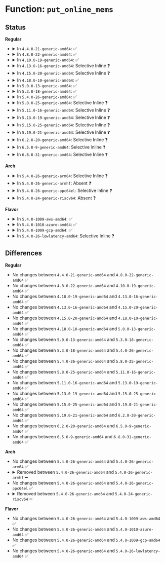 # Function: <code>put_online_mems</code>

## Status
<b>Regular</b>
<ul>
<li>
<details>
<summary>In <code>4.4.0-21-generic-amd64</code>: ✅</summary>

```c
void put_online_mems()
```

```json
{
  "name": "put_online_mems",
  "collision_type": "Unique Global",
  "inline_type": "No",
  "funcs": [
    {
      "addr": 18446744071580875728,
      "name": "put_online_mems",
      "external": true,
      "loc": "mm/memory_hotplug.c:91",
      "file": "mm/memory_hotplug.c",
      "inline": "seen, unknown",
      "caller_inline": [],
      "caller_func": [
        "mm/slab_common.c:kmem_cache_shrink",
        "mm/slab_common.c:kmem_cache_create",
        "mm/slab_common.c:kmem_cache_create",
        "mm/slab_common.c:kmem_cache_create",
        "mm/slab_common.c:kmem_cache_destroy",
        "mm/slab_common.c:memcg_create_kmem_cache",
        "mm/slab_common.c:memcg_deactivate_kmem_caches",
        "mm/slab_common.c:memcg_destroy_kmem_caches",
        "mm/slub.c:show_slab_objects",
        "mm/memory_hotplug.c:set_online_page_callback",
        "mm/memory_hotplug.c:restore_online_page_callback",
        "mm/memory-failure.c:soft_offline_page",
        "mm/memory-failure.c:soft_offline_page",
        "mm/memory-failure.c:soft_offline_page"
      ]
    }
  ],
  "symbols": [
    {
      "addr": 18446744071580875728,
      "name": "put_online_mems",
      "section": ".text",
      "bind": "STB_GLOBAL",
      "size": 124
    }
  ]
}
```
</details>
</li>
<li>
<details>
<summary>In <code>4.8.0-22-generic-amd64</code>: ✅</summary>

```c
void put_online_mems()
```

```json
{
  "name": "put_online_mems",
  "collision_type": "Unique Global",
  "inline_type": "No",
  "funcs": [
    {
      "addr": 18446744071581003792,
      "name": "put_online_mems",
      "external": true,
      "loc": "mm/memory_hotplug.c:111",
      "file": "mm/memory_hotplug.c",
      "inline": "seen, unknown",
      "caller_inline": [],
      "caller_func": [
        "mm/slab_common.c:kmem_cache_shrink",
        "mm/slab_common.c:kmem_cache_destroy",
        "mm/slab_common.c:memcg_destroy_kmem_caches",
        "mm/slab_common.c:memcg_deactivate_kmem_caches",
        "mm/slab_common.c:memcg_create_kmem_cache",
        "mm/slab_common.c:kmem_cache_create",
        "mm/slab_common.c:kmem_cache_create",
        "mm/slab_common.c:kmem_cache_create",
        "mm/slub.c:show_slab_objects",
        "mm/memory_hotplug.c:restore_online_page_callback",
        "mm/memory_hotplug.c:set_online_page_callback",
        "mm/memory-failure.c:soft_offline_page",
        "mm/memory-failure.c:soft_offline_page",
        "mm/memory-failure.c:soft_offline_page"
      ]
    }
  ],
  "symbols": [
    {
      "addr": 18446744071581003792,
      "name": "put_online_mems",
      "section": ".text",
      "bind": "STB_GLOBAL",
      "size": 124
    }
  ]
}
```
</details>
</li>
<li>
<details>
<summary>In <code>4.10.0-19-generic-amd64</code>: ✅</summary>

```c
void put_online_mems()
```

```json
{
  "name": "put_online_mems",
  "collision_type": "Unique Global",
  "inline_type": "No",
  "funcs": [
    {
      "addr": 18446744071581077712,
      "name": "put_online_mems",
      "external": true,
      "loc": "mm/memory_hotplug.c:111",
      "file": "mm/memory_hotplug.c",
      "inline": "seen, unknown",
      "caller_inline": [],
      "caller_func": [
        "mm/slab_common.c:kmem_cache_shrink",
        "mm/slab_common.c:kmem_cache_destroy",
        "mm/slab_common.c:memcg_destroy_kmem_caches",
        "mm/slab_common.c:memcg_deactivate_kmem_caches",
        "mm/slab_common.c:memcg_create_kmem_cache",
        "mm/slab_common.c:kmem_cache_create",
        "mm/slab_common.c:kmem_cache_create",
        "mm/slab_common.c:kmem_cache_create",
        "mm/slub.c:show_slab_objects",
        "mm/memory_hotplug.c:restore_online_page_callback",
        "mm/memory_hotplug.c:set_online_page_callback",
        "mm/memory-failure.c:soft_offline_page",
        "mm/memory-failure.c:soft_offline_page",
        "mm/memory-failure.c:soft_offline_page"
      ]
    }
  ],
  "symbols": [
    {
      "addr": 18446744071581077712,
      "name": "put_online_mems",
      "section": ".text",
      "bind": "STB_GLOBAL",
      "size": 124
    }
  ]
}
```
</details>
</li>
<li>
<details>
<summary>In <code>4.13.0-16-generic-amd64</code>: Selective Inline ❓</summary>

```c
void put_online_mems()
```

```json
{
  "name": "put_online_mems",
  "collision_type": "Unique Global",
  "inline_type": "Selective",
  "funcs": [
    {
      "addr": 18446744071581123803,
      "name": "put_online_mems",
      "external": true,
      "loc": "mm/memory_hotplug.c:62",
      "file": "mm/memory_hotplug.c",
      "inline": "not declared, inlined",
      "caller_inline": [
        "mm/memory_hotplug.c:restore_online_page_callback",
        "mm/memory_hotplug.c:set_online_page_callback"
      ],
      "caller_func": [
        "mm/slab_common.c:kmem_cache_shrink",
        "mm/slab_common.c:kmem_cache_destroy",
        "mm/slab_common.c:memcg_destroy_kmem_caches",
        "mm/slab_common.c:memcg_deactivate_kmem_caches",
        "mm/slab_common.c:kmemcg_deactivate_workfn",
        "mm/slab_common.c:memcg_create_kmem_cache",
        "mm/slab_common.c:kmem_cache_create",
        "mm/slab_common.c:kmem_cache_create",
        "mm/slab_common.c:kmem_cache_create",
        "mm/slab_common.c:kmem_cache_create",
        "mm/slub.c:show_slab_objects",
        "mm/memory-failure.c:soft_offline_page",
        "mm/memory-failure.c:soft_offline_page",
        "mm/memory-failure.c:soft_offline_page"
      ]
    }
  ],
  "symbols": [
    {
      "addr": 18446744071581125008,
      "name": "put_online_mems",
      "section": ".text",
      "bind": "STB_GLOBAL",
      "size": 44
    }
  ]
}
```
</details>
</li>
<li>
<details>
<summary>In <code>4.15.0-20-generic-amd64</code>: Selective Inline ❓</summary>

```c
void put_online_mems()
```

```json
{
  "name": "put_online_mems",
  "collision_type": "Unique Global",
  "inline_type": "Selective",
  "funcs": [
    {
      "addr": 18446744071581236411,
      "name": "put_online_mems",
      "external": true,
      "loc": "mm/memory_hotplug.c:64",
      "file": "mm/memory_hotplug.c",
      "inline": "not declared, inlined",
      "caller_inline": [
        "mm/memory_hotplug.c:restore_online_page_callback",
        "mm/memory_hotplug.c:set_online_page_callback"
      ],
      "caller_func": [
        "mm/slab_common.c:kmem_cache_shrink",
        "mm/slab_common.c:kmem_cache_destroy",
        "mm/slab_common.c:memcg_destroy_kmem_caches",
        "mm/slab_common.c:memcg_deactivate_kmem_caches",
        "mm/slab_common.c:kmemcg_deactivate_workfn",
        "mm/slab_common.c:memcg_create_kmem_cache",
        "mm/slab_common.c:kmem_cache_create",
        "mm/slab_common.c:kmem_cache_create",
        "mm/slab_common.c:kmem_cache_create",
        "mm/slab_common.c:kmem_cache_create",
        "mm/slub.c:show_slab_objects",
        "mm/memory-failure.c:soft_offline_page",
        "mm/memory-failure.c:soft_offline_page",
        "mm/memory-failure.c:soft_offline_page"
      ]
    }
  ],
  "symbols": [
    {
      "addr": 18446744071581237696,
      "name": "put_online_mems",
      "section": ".text",
      "bind": "STB_GLOBAL",
      "size": 45
    }
  ]
}
```
</details>
</li>
<li>
<details>
<summary>In <code>4.18.0-10-generic-amd64</code>: ✅</summary>

```c
void put_online_mems()
```

```json
{
  "name": "put_online_mems",
  "collision_type": "Unique Global",
  "inline_type": "No",
  "funcs": [
    {
      "addr": 18446744071581383408,
      "name": "put_online_mems",
      "external": true,
      "loc": "mm/memory_hotplug.c:64",
      "file": "mm/memory_hotplug.c",
      "inline": "seen, unknown",
      "caller_inline": [],
      "caller_func": [
        "mm/slab_common.c:kmem_cache_shrink",
        "mm/slab_common.c:kmem_cache_destroy",
        "mm/slab_common.c:memcg_destroy_kmem_caches",
        "mm/slab_common.c:memcg_deactivate_kmem_caches",
        "mm/slab_common.c:kmemcg_deactivate_workfn",
        "mm/slab_common.c:memcg_create_kmem_cache",
        "mm/slab_common.c:kmem_cache_create_usercopy",
        "mm/slab_common.c:kmem_cache_create_usercopy",
        "mm/slab_common.c:kmem_cache_create_usercopy",
        "mm/slab_common.c:kmem_cache_create_usercopy",
        "mm/slab_common.c:kmem_cache_create_usercopy",
        "mm/slub.c:show_slab_objects",
        "mm/memory_hotplug.c:restore_online_page_callback",
        "mm/memory_hotplug.c:set_online_page_callback",
        "mm/memory-failure.c:soft_offline_page",
        "mm/memory-failure.c:soft_offline_page",
        "mm/memory-failure.c:soft_offline_page"
      ]
    }
  ],
  "symbols": [
    {
      "addr": 18446744071581383408,
      "name": "put_online_mems",
      "section": ".text",
      "bind": "STB_GLOBAL",
      "size": 45
    }
  ]
}
```
</details>
</li>
<li>
<details>
<summary>In <code>5.0.0-13-generic-amd64</code>: ✅</summary>

```c
void put_online_mems()
```

```json
{
  "name": "put_online_mems",
  "collision_type": "Unique Global",
  "inline_type": "No",
  "funcs": [
    {
      "addr": 18446744071581467632,
      "name": "put_online_mems",
      "external": true,
      "loc": "mm/memory_hotplug.c:64",
      "file": "mm/memory_hotplug.c",
      "inline": "seen, unknown",
      "caller_inline": [],
      "caller_func": [
        "mm/slab_common.c:kmem_cache_shrink",
        "mm/slab_common.c:kmem_cache_destroy",
        "mm/slab_common.c:memcg_destroy_kmem_caches",
        "mm/slab_common.c:memcg_deactivate_kmem_caches",
        "mm/slab_common.c:kmemcg_deactivate_workfn",
        "mm/slab_common.c:memcg_create_kmem_cache",
        "mm/slab_common.c:kmem_cache_create_usercopy",
        "mm/slab_common.c:kmem_cache_create_usercopy",
        "mm/slab_common.c:kmem_cache_create_usercopy",
        "mm/slab_common.c:kmem_cache_create_usercopy",
        "mm/slab_common.c:kmem_cache_create_usercopy",
        "mm/slub.c:show_slab_objects",
        "mm/memory_hotplug.c:restore_online_page_callback",
        "mm/memory_hotplug.c:set_online_page_callback",
        "mm/memory-failure.c:soft_offline_page",
        "mm/memory-failure.c:soft_offline_page",
        "mm/memory-failure.c:soft_offline_page"
      ]
    }
  ],
  "symbols": [
    {
      "addr": 18446744071581467632,
      "name": "put_online_mems",
      "section": ".text",
      "bind": "STB_GLOBAL",
      "size": 45
    }
  ]
}
```
</details>
</li>
<li>
<details>
<summary>In <code>5.3.0-18-generic-amd64</code>: ✅</summary>

```c
void put_online_mems()
```

```json
{
  "name": "put_online_mems",
  "collision_type": "Unique Global",
  "inline_type": "No",
  "funcs": [
    {
      "addr": 18446744071581583152,
      "name": "put_online_mems",
      "external": true,
      "loc": "mm/memory_hotplug.c:66",
      "file": "mm/memory_hotplug.c",
      "inline": "seen, unknown",
      "caller_inline": [],
      "caller_func": [
        "mm/slab_common.c:kmem_cache_shrink",
        "mm/slab_common.c:kmem_cache_destroy",
        "mm/slab_common.c:memcg_deactivate_kmem_caches",
        "mm/slab_common.c:kmemcg_workfn",
        "mm/slab_common.c:memcg_create_kmem_cache",
        "mm/slab_common.c:kmem_cache_create_usercopy",
        "mm/slab_common.c:kmem_cache_create_usercopy",
        "mm/slab_common.c:kmem_cache_create_usercopy",
        "mm/slab_common.c:kmem_cache_create_usercopy",
        "mm/slab_common.c:kmem_cache_create_usercopy",
        "mm/slub.c:show_slab_objects",
        "mm/memory_hotplug.c:restore_online_page_callback",
        "mm/memory_hotplug.c:set_online_page_callback",
        "mm/memory-failure.c:soft_offline_page",
        "mm/memory-failure.c:soft_offline_page",
        "mm/memory-failure.c:soft_offline_page"
      ]
    }
  ],
  "symbols": [
    {
      "addr": 18446744071581583152,
      "name": "put_online_mems",
      "section": ".text",
      "bind": "STB_GLOBAL",
      "size": 44
    }
  ]
}
```
</details>
</li>
<li>
<details>
<summary>In <code>5.4.0-26-generic-amd64</code>: ✅</summary>

```c
void put_online_mems()
```

```json
{
  "name": "put_online_mems",
  "collision_type": "Unique Global",
  "inline_type": "No",
  "funcs": [
    {
      "addr": 18446744071581647824,
      "name": "put_online_mems",
      "external": true,
      "loc": "mm/memory_hotplug.c:66",
      "file": "mm/memory_hotplug.c",
      "inline": "seen, unknown",
      "caller_inline": [],
      "caller_func": [
        "mm/slab_common.c:kmem_cache_shrink_all",
        "mm/slab_common.c:kmem_cache_shrink",
        "mm/slab_common.c:kmem_cache_destroy",
        "mm/slab_common.c:memcg_deactivate_kmem_caches",
        "mm/slab_common.c:kmemcg_workfn",
        "mm/slab_common.c:memcg_create_kmem_cache",
        "mm/slab_common.c:kmem_cache_create_usercopy",
        "mm/slab_common.c:kmem_cache_create_usercopy",
        "mm/slab_common.c:kmem_cache_create_usercopy",
        "mm/slab_common.c:kmem_cache_create_usercopy",
        "mm/slab_common.c:kmem_cache_create_usercopy",
        "mm/memory_hotplug.c:restore_online_page_callback",
        "mm/memory_hotplug.c:set_online_page_callback",
        "mm/memory-failure.c:soft_offline_page",
        "mm/memory-failure.c:soft_offline_page",
        "mm/memory-failure.c:soft_offline_page"
      ]
    }
  ],
  "symbols": [
    {
      "addr": 18446744071581647824,
      "name": "put_online_mems",
      "section": ".text",
      "bind": "STB_GLOBAL",
      "size": 44
    }
  ]
}
```
</details>
</li>
<li>
<details>
<summary>In <code>5.8.0-25-generic-amd64</code>: Selective Inline ❓</summary>

```c
void put_online_mems()
```

```json
{
  "name": "put_online_mems",
  "collision_type": "Unique Global",
  "inline_type": "Selective",
  "funcs": [
    {
      "addr": 18446744071581861975,
      "name": "put_online_mems",
      "external": true,
      "loc": "mm/memory_hotplug.c:64",
      "file": "mm/memory_hotplug.c",
      "inline": "not declared, inlined",
      "caller_inline": [
        "mm/memory_hotplug.c:restore_online_page_callback",
        "mm/memory_hotplug.c:set_online_page_callback"
      ],
      "caller_func": [
        "mm/slab_common.c:kmem_cache_shrink_all",
        "mm/slab_common.c:kmem_cache_shrink_all",
        "mm/slab_common.c:kmem_cache_destroy",
        "mm/slab_common.c:memcg_deactivate_kmem_caches",
        "mm/slab_common.c:kmemcg_workfn",
        "mm/slab_common.c:memcg_create_kmem_cache",
        "mm/slab_common.c:kmem_cache_create_usercopy",
        "mm/slab_common.c:kmem_cache_create_usercopy",
        "mm/slab_common.c:kmem_cache_create_usercopy",
        "mm/slab_common.c:kmem_cache_create_usercopy",
        "mm/slab_common.c:kmem_cache_create_usercopy",
        "mm/memory-failure.c:soft_offline_page"
      ]
    }
  ],
  "symbols": [
    {
      "addr": 18446744071581865312,
      "name": "put_online_mems",
      "section": ".text",
      "bind": "STB_GLOBAL",
      "size": 60
    }
  ]
}
```
</details>
</li>
<li>
<details>
<summary>In <code>5.11.0-16-generic-amd64</code>: Selective Inline ❓</summary>

```c
void put_online_mems()
```

```json
{
  "name": "put_online_mems",
  "collision_type": "Unique Global",
  "inline_type": "Selective",
  "funcs": [
    {
      "addr": 18446744071581906151,
      "name": "put_online_mems",
      "external": true,
      "loc": "mm/memory_hotplug.c:64",
      "file": "mm/memory_hotplug.c",
      "inline": "not declared, inlined",
      "caller_inline": [
        "mm/memory_hotplug.c:restore_online_page_callback",
        "mm/memory_hotplug.c:set_online_page_callback"
      ],
      "caller_func": [
        "mm/slab_common.c:kmem_cache_shrink",
        "mm/slab_common.c:kmem_cache_destroy",
        "mm/slab_common.c:kmem_cache_create_usercopy",
        "mm/slab_common.c:kmem_cache_create_usercopy",
        "mm/slab_common.c:kmem_cache_create_usercopy",
        "mm/slab_common.c:kmem_cache_create_usercopy",
        "mm/slab_common.c:kmem_cache_create_usercopy",
        "mm/memory-failure.c:soft_offline_page"
      ]
    }
  ],
  "symbols": [
    {
      "addr": 18446744071581910192,
      "name": "put_online_mems",
      "section": ".text",
      "bind": "STB_GLOBAL",
      "size": 60
    }
  ]
}
```
</details>
</li>
<li>
<details>
<summary>In <code>5.13.0-19-generic-amd64</code>: Selective Inline ❓</summary>

```c
void put_online_mems()
```

```json
{
  "name": "put_online_mems",
  "collision_type": "Unique Global",
  "inline_type": "Selective",
  "funcs": [
    {
      "addr": 18446744071581753847,
      "name": "put_online_mems",
      "external": true,
      "loc": "mm/memory_hotplug.c:74",
      "file": "mm/memory_hotplug.c",
      "inline": "not declared, inlined",
      "caller_inline": [
        "mm/memory_hotplug.c:restore_online_page_callback",
        "mm/memory_hotplug.c:set_online_page_callback"
      ],
      "caller_func": [
        "mm/memory-failure.c:soft_offline_page"
      ]
    }
  ],
  "symbols": [
    {
      "addr": 18446744071581756752,
      "name": "put_online_mems",
      "section": ".text",
      "bind": "STB_GLOBAL",
      "size": 60
    }
  ]
}
```
</details>
</li>
<li>
<details>
<summary>In <code>5.15.0-25-generic-amd64</code>: Selective Inline ❓</summary>

```c
void put_online_mems()
```

```json
{
  "name": "put_online_mems",
  "collision_type": "Unique Global",
  "inline_type": "Selective",
  "funcs": [
    {
      "addr": 18446744071582035031,
      "name": "put_online_mems",
      "external": true,
      "loc": "mm/memory_hotplug.c:139",
      "file": "mm/memory_hotplug.c",
      "inline": "not declared, inlined",
      "caller_inline": [
        "mm/memory_hotplug.c:restore_online_page_callback",
        "mm/memory_hotplug.c:set_online_page_callback"
      ],
      "caller_func": [
        "mm/migrate.c:migration_online_cpu",
        "mm/memory-failure.c:soft_offline_page"
      ]
    }
  ],
  "symbols": [
    {
      "addr": 18446744071582038080,
      "name": "put_online_mems",
      "section": ".text",
      "bind": "STB_GLOBAL",
      "size": 60
    }
  ]
}
```
</details>
</li>
<li>
<details>
<summary>In <code>5.19.0-21-generic-amd64</code>: Selective Inline ❓</summary>

```c
void put_online_mems()
```

```json
{
  "name": "put_online_mems",
  "collision_type": "Unique Global",
  "inline_type": "Selective",
  "funcs": [
    {
      "addr": 18446744071582464776,
      "name": "put_online_mems",
      "external": true,
      "loc": "mm/memory_hotplug.c:156",
      "file": "mm/memory_hotplug.c",
      "inline": "not declared, inlined",
      "caller_inline": [
        "mm/memory_hotplug.c:restore_online_page_callback",
        "mm/memory_hotplug.c:set_online_page_callback"
      ],
      "caller_func": [
        "mm/migrate.c:set_migration_target_nodes",
        "mm/memory-failure.c:soft_offline_page"
      ]
    }
  ],
  "symbols": [
    {
      "addr": 18446744071582468048,
      "name": "put_online_mems",
      "section": ".text",
      "bind": "STB_GLOBAL",
      "size": 100
    }
  ]
}
```
</details>
</li>
<li>
<details>
<summary>In <code>6.2.0-20-generic-amd64</code>: Selective Inline ❓</summary>

```c
void put_online_mems()
```

```json
{
  "name": "put_online_mems",
  "collision_type": "Unique Global",
  "inline_type": "Selective",
  "funcs": [
    {
      "addr": 18446744071582978616,
      "name": "put_online_mems",
      "external": true,
      "loc": "mm/memory_hotplug.c:148",
      "file": "mm/memory_hotplug.c",
      "inline": "not declared, inlined",
      "caller_inline": [
        "mm/memory_hotplug.c:restore_online_page_callback",
        "mm/memory_hotplug.c:set_online_page_callback"
      ],
      "caller_func": [
        "mm/vmscan.c:lru_gen_change_state",
        "mm/memory-failure.c:soft_offline_page"
      ]
    }
  ],
  "symbols": [
    {
      "addr": 18446744071582982352,
      "name": "put_online_mems",
      "section": ".text",
      "bind": "STB_GLOBAL",
      "size": 100
    }
  ]
}
```
</details>
</li>
<li>
<details>
<summary>In <code>6.5.0-9-generic-amd64</code>: Selective Inline ❓</summary>

```c
void put_online_mems()
```

```json
{
  "name": "put_online_mems",
  "collision_type": "Unique Global",
  "inline_type": "Selective",
  "funcs": [
    {
      "addr": 18446744071583190136,
      "name": "put_online_mems",
      "external": true,
      "loc": "mm/memory_hotplug.c:147",
      "file": "mm/memory_hotplug.c",
      "inline": "not declared, inlined",
      "caller_inline": [
        "mm/memory_hotplug.c:restore_online_page_callback",
        "mm/memory_hotplug.c:set_online_page_callback"
      ],
      "caller_func": [
        "mm/vmscan.c:lru_gen_change_state",
        "mm/memory-failure.c:soft_offline_page"
      ]
    }
  ],
  "symbols": [
    {
      "addr": 18446744071583194000,
      "name": "put_online_mems",
      "section": ".text",
      "bind": "STB_GLOBAL",
      "size": 100
    }
  ]
}
```
</details>
</li>
<li>
<details>
<summary>In <code>6.8.0-31-generic-amd64</code>: Selective Inline ❓</summary>

```c
void put_online_mems()
```

```json
{
  "name": "put_online_mems",
  "collision_type": "Unique Global",
  "inline_type": "Selective",
  "funcs": [
    {
      "addr": 18446744071583375288,
      "name": "put_online_mems",
      "external": true,
      "loc": "mm/memory_hotplug.c:215",
      "file": "mm/memory_hotplug.c",
      "inline": "not declared, inlined",
      "caller_inline": [
        "mm/memory_hotplug.c:restore_online_page_callback",
        "mm/memory_hotplug.c:set_online_page_callback"
      ],
      "caller_func": [
        "mm/vmscan.c:lru_gen_change_state",
        "mm/memory-failure.c:soft_offline_page"
      ]
    }
  ],
  "symbols": [
    {
      "addr": 18446744071583378896,
      "name": "put_online_mems",
      "section": ".text",
      "bind": "STB_GLOBAL",
      "size": 100
    }
  ]
}
```
</details>
</li>
</ul>
<b>Arch</b>
<ul>
<li>
<details>
<summary>In <code>5.4.0-26-generic-arm64</code>: Selective Inline ❓</summary>

```c
void put_online_mems()
```

```json
{
  "name": "put_online_mems",
  "collision_type": "Unique Global",
  "inline_type": "Selective",
  "funcs": [
    {
      "addr": 18446603336493096352,
      "name": "put_online_mems",
      "external": true,
      "loc": "mm/memory_hotplug.c:66",
      "file": "mm/memory_hotplug.c",
      "inline": "not declared, inlined",
      "caller_inline": [
        "mm/memory_hotplug.c:restore_online_page_callback",
        "mm/memory_hotplug.c:set_online_page_callback"
      ],
      "caller_func": [
        "mm/slab_common.c:kmem_cache_shrink_all",
        "mm/slab_common.c:kmem_cache_shrink",
        "mm/slab_common.c:kmem_cache_destroy",
        "mm/slab_common.c:memcg_deactivate_kmem_caches",
        "mm/slab_common.c:kmemcg_workfn",
        "mm/slab_common.c:memcg_create_kmem_cache",
        "mm/slab_common.c:kmem_cache_create_usercopy",
        "mm/slab_common.c:kmem_cache_create_usercopy",
        "mm/slab_common.c:kmem_cache_create_usercopy",
        "mm/slab_common.c:kmem_cache_create_usercopy",
        "mm/memory-failure.c:soft_offline_page",
        "mm/memory-failure.c:soft_offline_page",
        "mm/memory-failure.c:soft_offline_page"
      ]
    }
  ],
  "symbols": [
    {
      "addr": 18446603336493096848,
      "name": "put_online_mems",
      "section": ".text",
      "bind": "STB_GLOBAL",
      "size": 76
    }
  ]
}
```
</details>
</li>
<li>
<details>
<summary>In <code>5.4.0-26-generic-armhf</code>: Absent ❓</summary>

```json
{
  "name": "put_online_mems",
  "collision_type": "Unique Static",
  "inline_type": "Full",
  "funcs": [
    {
      "addr": 0,
      "name": "put_online_mems",
      "external": false,
      "loc": "include/linux/memory_hotplug.h:275",
      "file": "mm/slab_common.c",
      "inline": "declared, inlined",
      "caller_inline": [],
      "caller_func": []
    }
  ],
  "symbols": []
}
```
</details>
</li>
<li>
<details>
<summary>In <code>5.4.0-26-generic-ppc64el</code>: Selective Inline ❓</summary>

```c
void put_online_mems()
```

```json
{
  "name": "put_online_mems",
  "collision_type": "Unique Global",
  "inline_type": "Selective",
  "funcs": [
    {
      "addr": 13835058055286546044,
      "name": "put_online_mems",
      "external": true,
      "loc": "mm/memory_hotplug.c:66",
      "file": "mm/memory_hotplug.c",
      "inline": "not declared, inlined",
      "caller_inline": [
        "mm/memory_hotplug.c:restore_online_page_callback",
        "mm/memory_hotplug.c:set_online_page_callback"
      ],
      "caller_func": [
        "mm/slab_common.c:kmem_cache_shrink_all",
        "mm/slab_common.c:kmem_cache_shrink",
        "mm/slab_common.c:kmem_cache_destroy",
        "mm/slab_common.c:memcg_deactivate_kmem_caches",
        "mm/slab_common.c:kmemcg_workfn",
        "mm/slab_common.c:memcg_create_kmem_cache",
        "mm/slab_common.c:memcg_create_kmem_cache",
        "mm/slab_common.c:kmem_cache_create_usercopy",
        "mm/slab_common.c:kmem_cache_create_usercopy",
        "mm/slab_common.c:kmem_cache_create_usercopy",
        "mm/slab_common.c:kmem_cache_create_usercopy",
        "mm/memory-failure.c:soft_offline_page",
        "mm/memory-failure.c:soft_offline_page",
        "mm/memory-failure.c:soft_offline_page"
      ]
    }
  ],
  "symbols": [
    {
      "addr": 13835058055286548128,
      "name": "put_online_mems",
      "section": ".text",
      "bind": "STB_GLOBAL",
      "size": 120
    }
  ]
}
```
</details>
</li>
<li>
<details>
<summary>In <code>5.4.0-24-generic-riscv64</code>: Absent ❓</summary>

```json
{
  "name": "put_online_mems",
  "collision_type": "Unique Static",
  "inline_type": "Full",
  "funcs": [
    {
      "addr": 18446743936272684266,
      "name": "put_online_mems",
      "external": false,
      "loc": "include/linux/memory_hotplug.h:275",
      "file": "mm/slab_common.c",
      "inline": "declared, inlined",
      "caller_inline": [
        "mm/slab_common.c:kmem_cache_shrink_all",
        "mm/slab_common.c:kmem_cache_destroy"
      ],
      "caller_func": []
    }
  ],
  "symbols": []
}
```
</details>
</li>
</ul>
<b>Flavor</b>
<ul>
<li>
<details>
<summary>In <code>5.4.0-1009-aws-amd64</code>: ✅</summary>

```c
void put_online_mems()
```

```json
{
  "name": "put_online_mems",
  "collision_type": "Unique Global",
  "inline_type": "No",
  "funcs": [
    {
      "addr": 18446744071581616560,
      "name": "put_online_mems",
      "external": true,
      "loc": "mm/memory_hotplug.c:66",
      "file": "mm/memory_hotplug.c",
      "inline": "seen, unknown",
      "caller_inline": [],
      "caller_func": [
        "mm/slab_common.c:kmem_cache_shrink_all",
        "mm/slab_common.c:kmem_cache_shrink",
        "mm/slab_common.c:kmem_cache_destroy",
        "mm/slab_common.c:memcg_deactivate_kmem_caches",
        "mm/slab_common.c:kmemcg_workfn",
        "mm/slab_common.c:memcg_create_kmem_cache",
        "mm/slab_common.c:kmem_cache_create_usercopy",
        "mm/slab_common.c:kmem_cache_create_usercopy",
        "mm/slab_common.c:kmem_cache_create_usercopy",
        "mm/slab_common.c:kmem_cache_create_usercopy",
        "mm/slab_common.c:kmem_cache_create_usercopy",
        "mm/memory_hotplug.c:restore_online_page_callback",
        "mm/memory_hotplug.c:set_online_page_callback",
        "mm/memory-failure.c:soft_offline_page",
        "mm/memory-failure.c:soft_offline_page",
        "mm/memory-failure.c:soft_offline_page"
      ]
    }
  ],
  "symbols": [
    {
      "addr": 18446744071581616560,
      "name": "put_online_mems",
      "section": ".text",
      "bind": "STB_GLOBAL",
      "size": 44
    }
  ]
}
```
</details>
</li>
<li>
<details>
<summary>In <code>5.4.0-1010-azure-amd64</code>: ✅</summary>

```c
void put_online_mems()
```

```json
{
  "name": "put_online_mems",
  "collision_type": "Unique Global",
  "inline_type": "No",
  "funcs": [
    {
      "addr": 18446744071581557888,
      "name": "put_online_mems",
      "external": true,
      "loc": "mm/memory_hotplug.c:66",
      "file": "mm/memory_hotplug.c",
      "inline": "seen, unknown",
      "caller_inline": [],
      "caller_func": [
        "mm/slab_common.c:kmem_cache_shrink_all",
        "mm/slab_common.c:kmem_cache_shrink",
        "mm/slab_common.c:kmem_cache_destroy",
        "mm/slab_common.c:memcg_deactivate_kmem_caches",
        "mm/slab_common.c:kmemcg_workfn",
        "mm/slab_common.c:memcg_create_kmem_cache",
        "mm/slab_common.c:kmem_cache_create_usercopy",
        "mm/slab_common.c:kmem_cache_create_usercopy",
        "mm/slab_common.c:kmem_cache_create_usercopy",
        "mm/slab_common.c:kmem_cache_create_usercopy",
        "mm/slab_common.c:kmem_cache_create_usercopy",
        "mm/memory_hotplug.c:restore_online_page_callback",
        "mm/memory_hotplug.c:set_online_page_callback",
        "mm/memory-failure.c:soft_offline_page",
        "mm/memory-failure.c:soft_offline_page",
        "mm/memory-failure.c:soft_offline_page"
      ]
    }
  ],
  "symbols": [
    {
      "addr": 18446744071581557888,
      "name": "put_online_mems",
      "section": ".text",
      "bind": "STB_GLOBAL",
      "size": 44
    }
  ]
}
```
</details>
</li>
<li>
<details>
<summary>In <code>5.4.0-1009-gcp-amd64</code>: ✅</summary>

```c
void put_online_mems()
```

```json
{
  "name": "put_online_mems",
  "collision_type": "Unique Global",
  "inline_type": "No",
  "funcs": [
    {
      "addr": 18446744071581607872,
      "name": "put_online_mems",
      "external": true,
      "loc": "mm/memory_hotplug.c:66",
      "file": "mm/memory_hotplug.c",
      "inline": "seen, unknown",
      "caller_inline": [],
      "caller_func": [
        "mm/slab_common.c:kmem_cache_shrink_all",
        "mm/slab_common.c:kmem_cache_shrink",
        "mm/slab_common.c:kmem_cache_destroy",
        "mm/slab_common.c:memcg_deactivate_kmem_caches",
        "mm/slab_common.c:kmemcg_workfn",
        "mm/slab_common.c:memcg_create_kmem_cache",
        "mm/slab_common.c:kmem_cache_create_usercopy",
        "mm/slab_common.c:kmem_cache_create_usercopy",
        "mm/slab_common.c:kmem_cache_create_usercopy",
        "mm/slab_common.c:kmem_cache_create_usercopy",
        "mm/slab_common.c:kmem_cache_create_usercopy",
        "mm/memory_hotplug.c:restore_online_page_callback",
        "mm/memory_hotplug.c:set_online_page_callback",
        "mm/memory-failure.c:soft_offline_page",
        "mm/memory-failure.c:soft_offline_page",
        "mm/memory-failure.c:soft_offline_page"
      ]
    }
  ],
  "symbols": [
    {
      "addr": 18446744071581607872,
      "name": "put_online_mems",
      "section": ".text",
      "bind": "STB_GLOBAL",
      "size": 44
    }
  ]
}
```
</details>
</li>
<li>
<details>
<summary>In <code>5.4.0-26-lowlatency-amd64</code>: Selective Inline ❓</summary>

```c
void put_online_mems()
```

```json
{
  "name": "put_online_mems",
  "collision_type": "Unique Global",
  "inline_type": "Selective",
  "funcs": [
    {
      "addr": 18446744071581672530,
      "name": "put_online_mems",
      "external": true,
      "loc": "mm/memory_hotplug.c:66",
      "file": "mm/memory_hotplug.c",
      "inline": "not declared, inlined",
      "caller_inline": [
        "mm/memory_hotplug.c:restore_online_page_callback",
        "mm/memory_hotplug.c:set_online_page_callback"
      ],
      "caller_func": [
        "mm/slab_common.c:kmem_cache_shrink_all",
        "mm/slab_common.c:kmem_cache_shrink",
        "mm/slab_common.c:kmem_cache_destroy",
        "mm/slab_common.c:memcg_deactivate_kmem_caches",
        "mm/slab_common.c:kmemcg_workfn",
        "mm/slab_common.c:memcg_create_kmem_cache",
        "mm/slab_common.c:kmem_cache_create_usercopy",
        "mm/slab_common.c:kmem_cache_create_usercopy",
        "mm/slab_common.c:kmem_cache_create_usercopy",
        "mm/slab_common.c:kmem_cache_create_usercopy",
        "mm/slab_common.c:kmem_cache_create_usercopy",
        "mm/memory-failure.c:soft_offline_page",
        "mm/memory-failure.c:soft_offline_page",
        "mm/memory-failure.c:soft_offline_page"
      ]
    }
  ],
  "symbols": [
    {
      "addr": 18446744071581674288,
      "name": "put_online_mems",
      "section": ".text",
      "bind": "STB_GLOBAL",
      "size": 68
    }
  ]
}
```
</details>
</li>
</ul>

## Differences
<b>Regular</b>
<ul>
<li>
No changes between <code>4.4.0-21-generic-amd64</code> and <code>4.8.0-22-generic-amd64</code> ✅
</li>
<li>
No changes between <code>4.8.0-22-generic-amd64</code> and <code>4.10.0-19-generic-amd64</code> ✅
</li>
<li>
No changes between <code>4.10.0-19-generic-amd64</code> and <code>4.13.0-16-generic-amd64</code> ✅
</li>
<li>
No changes between <code>4.13.0-16-generic-amd64</code> and <code>4.15.0-20-generic-amd64</code> ✅
</li>
<li>
No changes between <code>4.15.0-20-generic-amd64</code> and <code>4.18.0-10-generic-amd64</code> ✅
</li>
<li>
No changes between <code>4.18.0-10-generic-amd64</code> and <code>5.0.0-13-generic-amd64</code> ✅
</li>
<li>
No changes between <code>5.0.0-13-generic-amd64</code> and <code>5.3.0-18-generic-amd64</code> ✅
</li>
<li>
No changes between <code>5.3.0-18-generic-amd64</code> and <code>5.4.0-26-generic-amd64</code> ✅
</li>
<li>
No changes between <code>5.4.0-26-generic-amd64</code> and <code>5.8.0-25-generic-amd64</code> ✅
</li>
<li>
No changes between <code>5.8.0-25-generic-amd64</code> and <code>5.11.0-16-generic-amd64</code> ✅
</li>
<li>
No changes between <code>5.11.0-16-generic-amd64</code> and <code>5.13.0-19-generic-amd64</code> ✅
</li>
<li>
No changes between <code>5.13.0-19-generic-amd64</code> and <code>5.15.0-25-generic-amd64</code> ✅
</li>
<li>
No changes between <code>5.15.0-25-generic-amd64</code> and <code>5.19.0-21-generic-amd64</code> ✅
</li>
<li>
No changes between <code>5.19.0-21-generic-amd64</code> and <code>6.2.0-20-generic-amd64</code> ✅
</li>
<li>
No changes between <code>6.2.0-20-generic-amd64</code> and <code>6.5.0-9-generic-amd64</code> ✅
</li>
<li>
No changes between <code>6.5.0-9-generic-amd64</code> and <code>6.8.0-31-generic-amd64</code> ✅
</li>
</ul>
<b>Arch</b>
<ul>
<li>
No changes between <code>5.4.0-26-generic-amd64</code> and <code>5.4.0-26-generic-arm64</code> ✅
</li>
<li>
<details>
<summary>Removed between <code>5.4.0-26-generic-amd64</code> and <code>5.4.0-26-generic-armhf</code> ➖</summary>

```c
void put_online_mems()
```
</details>
</li>
<li>
No changes between <code>5.4.0-26-generic-amd64</code> and <code>5.4.0-26-generic-ppc64el</code> ✅
</li>
<li>
<details>
<summary>Removed between <code>5.4.0-26-generic-amd64</code> and <code>5.4.0-24-generic-riscv64</code> ➖</summary>

```c
void put_online_mems()
```
</details>
</li>
</ul>
<b>Flavor</b>
<ul>
<li>
No changes between <code>5.4.0-26-generic-amd64</code> and <code>5.4.0-1009-aws-amd64</code> ✅
</li>
<li>
No changes between <code>5.4.0-26-generic-amd64</code> and <code>5.4.0-1010-azure-amd64</code> ✅
</li>
<li>
No changes between <code>5.4.0-26-generic-amd64</code> and <code>5.4.0-1009-gcp-amd64</code> ✅
</li>
<li>
No changes between <code>5.4.0-26-generic-amd64</code> and <code>5.4.0-26-lowlatency-amd64</code> ✅
</li>
</ul>

